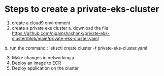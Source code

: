 # Steps to create a private-eks-cluster

1. create a cloud9 environment
2. create a private eks cluster
  a. download the file https://github.com/nigamshashank/private-eks-cluster/blob/main/private-eks-cluster.yaml
  
  b. run the command : 'eksctl create cluster -f private-eks-cluster.yaml'
  
3. Make changes in networking
  a.  
4. Deploy an image to ECR 
5. Deploy application on the cluster

